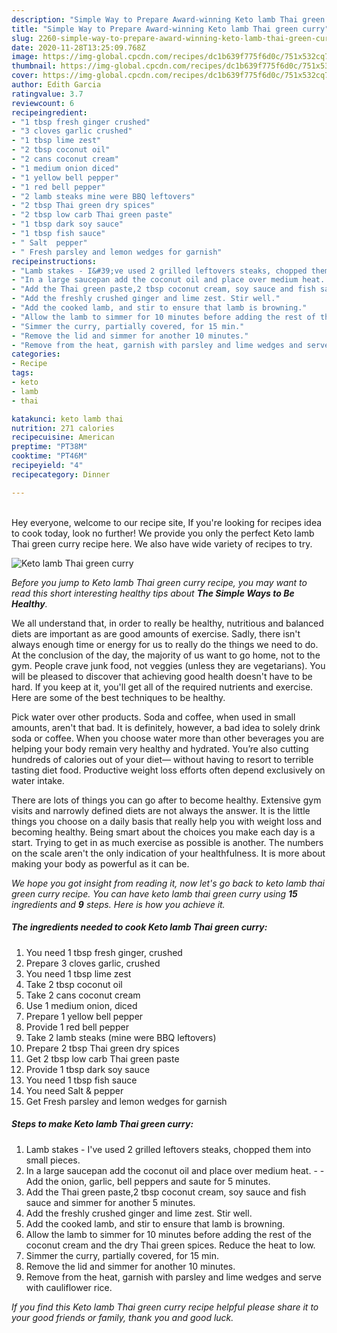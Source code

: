 ```yaml
---
description: "Simple Way to Prepare Award-winning Keto lamb Thai green curry"
title: "Simple Way to Prepare Award-winning Keto lamb Thai green curry"
slug: 2260-simple-way-to-prepare-award-winning-keto-lamb-thai-green-curry
date: 2020-11-28T13:25:09.768Z
image: https://img-global.cpcdn.com/recipes/dc1b639f775f6d0c/751x532cq70/keto-lamb-thai-green-curry-recipe-main-photo.jpg
thumbnail: https://img-global.cpcdn.com/recipes/dc1b639f775f6d0c/751x532cq70/keto-lamb-thai-green-curry-recipe-main-photo.jpg
cover: https://img-global.cpcdn.com/recipes/dc1b639f775f6d0c/751x532cq70/keto-lamb-thai-green-curry-recipe-main-photo.jpg
author: Edith Garcia
ratingvalue: 3.7
reviewcount: 6
recipeingredient:
- "1 tbsp fresh ginger crushed"
- "3 cloves garlic crushed"
- "1 tbsp lime zest"
- "2 tbsp coconut oil"
- "2 cans coconut cream"
- "1 medium onion diced"
- "1 yellow bell pepper"
- "1 red bell pepper"
- "2 lamb steaks mine were BBQ leftovers"
- "2 tbsp Thai green dry spices"
- "2 tbsp low carb Thai green paste"
- "1 tbsp dark soy sauce"
- "1 tbsp fish sauce"
- " Salt  pepper"
- " Fresh parsley and lemon wedges for garnish"
recipeinstructions:
- "Lamb stakes - I&#39;ve used 2 grilled leftovers steaks, chopped them into small pieces."
- "In a large saucepan add the coconut oil and place over medium heat.  Add the onion, garlic, bell peppers and saute for 5 minutes."
- "Add the Thai green paste,2 tbsp coconut cream, soy sauce and fish sauce and simmer for another 5 minutes."
- "Add the freshly crushed ginger and lime zest. Stir well."
- "Add the cooked lamb, and stir to ensure that lamb is browning."
- "Allow the lamb to simmer for 10 minutes before adding the rest of the coconut cream and the dry Thai green spices. Reduce the heat to low."
- "Simmer the curry, partially covered, for 15 min."
- "Remove the lid and simmer for another 10 minutes."
- "Remove from the heat, garnish with parsley and lime wedges and serve with cauliflower rice."
categories:
- Recipe
tags:
- keto
- lamb
- thai

katakunci: keto lamb thai 
nutrition: 271 calories
recipecuisine: American
preptime: "PT38M"
cooktime: "PT46M"
recipeyield: "4"
recipecategory: Dinner

---
```

<br>
Hey everyone, welcome to our recipe site, If you're looking for recipes idea to cook today, look no further! We provide you only the perfect Keto lamb Thai green curry recipe here. We also have wide variety of recipes to try.
<br>


![Keto lamb Thai green curry](https://img-global.cpcdn.com/recipes/dc1b639f775f6d0c/751x532cq70/keto-lamb-thai-green-curry-recipe-main-photo.jpg)

<i>Before you jump to Keto lamb Thai green curry recipe, you may want to read this short interesting healthy tips about <strong>The Simple Ways to Be Healthy</strong>.</i>

We all understand that, in order to really be healthy, nutritious and balanced diets are important as are good amounts of exercise. Sadly, there isn't always enough time or energy for us to really do the things we need to do. At the conclusion of the day, the majority of us want to go home, not to the gym. People crave junk food, not veggies (unless they are vegetarians). You will be pleased to discover that achieving good health doesn't have to be hard. If you keep at it, you'll get all of the required nutrients and exercise. Here are some of the best techniques to be healthy.

Pick water over other products. Soda and coffee, when used in small amounts, aren't that bad. It is definitely, however, a bad idea to solely drink soda or coffee. When you choose water more than other beverages you are helping your body remain very healthy and hydrated. You’re also cutting hundreds of calories out of your diet— without having to resort to terrible tasting diet food. Productive weight loss efforts often depend exclusively on water intake.

There are lots of things you can go after to become healthy. Extensive gym visits and narrowly defined diets are not always the answer. It is the little things you choose on a daily basis that really help you with weight loss and becoming healthy. Being smart about the choices you make each day is a start. Trying to get in as much exercise as possible is another. The numbers on the scale aren't the only indication of your healthfulness. It is more about making your body as powerful as it can be. 


<i>We hope you got insight from reading it, now let's go back to keto lamb thai green curry recipe. You can have keto lamb thai green curry using <strong>15</strong> ingredients and <strong>9</strong> steps. Here is how you achieve it.
</i>

##### The ingredients needed to cook Keto lamb Thai green curry:

1. You need 1 tbsp fresh ginger, crushed
1. Prepare 3 cloves garlic, crushed
1. You need 1 tbsp lime zest
1. Take 2 tbsp coconut oil
1. Take 2 cans coconut cream
1. Use 1 medium onion, diced
1. Prepare 1 yellow bell pepper
1. Provide 1 red bell pepper
1. Take 2 lamb steaks (mine were BBQ leftovers)
1. Prepare 2 tbsp Thai green dry spices
1. Get 2 tbsp low carb Thai green paste
1. Provide 1 tbsp dark soy sauce
1. You need 1 tbsp fish sauce
1. You need  Salt &amp; pepper
1. Get  Fresh parsley and lemon wedges for garnish


##### Steps to make Keto lamb Thai green curry:

1. Lamb stakes - I&#39;ve used 2 grilled leftovers steaks, chopped them into small pieces.
1. In a large saucepan add the coconut oil and place over medium heat. -  - Add the onion, garlic, bell peppers and saute for 5 minutes.
1. Add the Thai green paste,2 tbsp coconut cream, soy sauce and fish sauce and simmer for another 5 minutes.
1. Add the freshly crushed ginger and lime zest. Stir well.
1. Add the cooked lamb, and stir to ensure that lamb is browning.
1. Allow the lamb to simmer for 10 minutes before adding the rest of the coconut cream and the dry Thai green spices. Reduce the heat to low.
1. Simmer the curry, partially covered, for 15 min.
1. Remove the lid and simmer for another 10 minutes.
1. Remove from the heat, garnish with parsley and lime wedges and serve with cauliflower rice.


<i>If you find this Keto lamb Thai green curry recipe helpful please share it to your good friends or family, thank you and good luck.</i>
